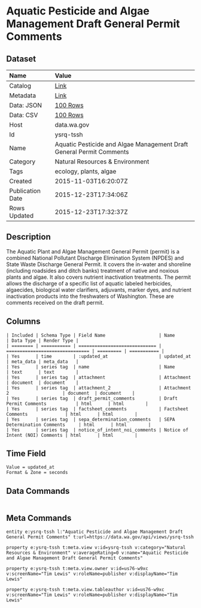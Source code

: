 # Aquatic Pesticide and Algae Management Draft General Permit Comments

## Dataset

| Name | Value |
| :--- | :---- |
| Catalog | [Link](https://catalog.data.gov/dataset/aquatic-pesticide-and-algae-management-draft-general-permit-comments) |
| Metadata | [Link](https://data.wa.gov/api/views/ysrq-tssh) |
| Data: JSON | [100 Rows](https://data.wa.gov/api/views/ysrq-tssh/rows.json?max_rows=100) |
| Data: CSV | [100 Rows](https://data.wa.gov/api/views/ysrq-tssh/rows.csv?max_rows=100) |
| Host | data.wa.gov |
| Id | ysrq-tssh |
| Name | Aquatic Pesticide and Algae Management Draft General Permit Comments |
| Category | Natural Resources & Environment |
| Tags | ecology, plants, algae |
| Created | 2015-11-03T16:20:07Z |
| Publication Date | 2015-12-23T17:34:06Z |
| Rows Updated | 2015-12-23T17:32:37Z |

## Description

The Aquatic Plant and Algae Management General Permit (permit) is a combined National Pollutant Discharge Elimination System (NPDES) and State Waste Discharge General Permit. It covers the in-water and shoreline (including roadsides and ditch banks) treatment of native and noxious plants and algae. It also covers nutrient inactivation treatments. The permit allows the discharge of a specific list of aquatic labeled herbicides, algaecides, biological water clarifiers, adjuvants, marker dyes, and nutrient inactivation products into the freshwaters of Washington. These are comments received on the draft permit.

## Columns

```ls
| Included | Schema Type | Field Name                    | Name                            | Data Type | Render Type |
| ======== | =========== | ============================= | =============================== | ========= | =========== |
| Yes      | time        | :updated_at                   | updated_at                      | meta_data | meta_data   |
| Yes      | series tag  | name                          | Name                            | text      | text        |
| Yes      | series tag  | attachment                    | Attachment                      | document  | document    |
| Yes      | series tag  | attachment_2                  | Attachment 2                    | document  | document    |
| Yes      | series tag  | draft_permit_comments         | Draft Permit Comments           | html      | html        |
| Yes      | series tag  | factsheet_comments            | Factsheet Comments              | html      | html        |
| Yes      | series tag  | sepa_determination_comments   | SEPA Determination Comments     | html      | html        |
| Yes      | series tag  | notice_of_intent_noi_comments | Notice of Intent (NOI) Comments | html      | html        |
```

## Time Field

```ls
Value = updated_at
Format & Zone = seconds
```

## Data Commands

```ls
```

## Meta Commands

```ls
entity e:ysrq-tssh l:"Aquatic Pesticide and Algae Management Draft General Permit Comments" t:url=https://data.wa.gov/api/views/ysrq-tssh

property e:ysrq-tssh t:meta.view v:id=ysrq-tssh v:category="Natural Resources & Environment" v:averageRating=0 v:name="Aquatic Pesticide and Algae Management Draft General Permit Comments"

property e:ysrq-tssh t:meta.view.owner v:id=us76-w9xc v:screenName="Tim Lewis" v:roleName=publisher v:displayName="Tim Lewis"

property e:ysrq-tssh t:meta.view.tableauthor v:id=us76-w9xc v:screenName="Tim Lewis" v:roleName=publisher v:displayName="Tim Lewis"
```